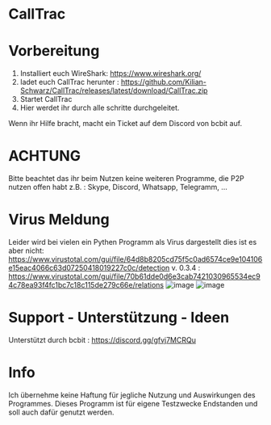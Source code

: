 # CallTrac

# Vorbereitung

1. Installiert euch WireShark: https://www.wireshark.org/
2. ladet euch CallTrac herunter : https://github.com/Kilian-Schwarz/CallTrac/releases/latest/download/CallTrac.zip
3. Startet CallTrac
4. Hier werdet ihr durch alle schritte durchgeleitet.


Wenn ihr Hilfe bracht, macht ein Ticket auf dem Discord von bcbit auf.

# ACHTUNG
Bitte beachtet das ihr beim Nutzen keine weiteren Programme, die P2P nutzen offen habt z.B. :
Skype, Discord, Whatsapp, Telegramm, ...

# Virus Meldung
Leider wird bei vielen ein Pythen Programm als Virus dargestellt dies ist es aber nicht:
https://www.virustotal.com/gui/file/64d8b8205cd75f5c0ad6574ce9e104106e15eac4066c63d07250418019227c0c/detection
v. 0.3.4 : https://www.virustotal.com/gui/file/70b61dde0d6e3cab7421030965534ec94c78ea93f4fc1bc7c18c115de279c66e/relations
![image](https://user-images.githubusercontent.com/60436288/116395524-85ae1700-a824-11eb-8995-7fe82aa548d0.png)
![image](https://user-images.githubusercontent.com/60436288/116395537-8b0b6180-a824-11eb-892d-aa4dfd321ee2.png)


# Support - Unterstützung - Ideen
Unterstützt durch bcbit : https://discord.gg/gfvj7MCRQu


# Info
Ich übernehme keine Haftung für jegliche Nutzung und Auswirkungen des Programmes.
Dieses Programm ist für eigene Testzwecke Endstanden und soll auch dafür genutzt werden.
